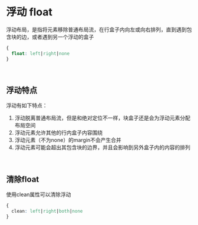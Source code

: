 # 浮动 float
浮动布局，是指将元素移除普通布局流，在行盒子内向左或向右排列，直到遇到包含块的边，或者遇到另一个浮动的盒子
```css
{
  float: left|right|none
}
```

<br/>

## 浮动特点
浮动有如下特点：
1. 浮动脱离普通布局流，但是和绝对定位不一样，块盒子还是会为浮动元素分配布局空间
2. 浮动元素允许其他的行内盒子内容围绕
3. 浮动元素（不为none）的margin不会产生合并
4. 浮动元素可能会超出其包含块的边界，并且会影响到另外盒子内的内容的排列

<br/>

## 清除float
使用clean属性可以清除浮动
```css
{
  clean: left|right|both|none
}
```
